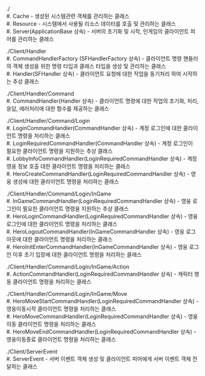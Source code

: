./  
#. Cache - 생성된 시스템관련 객체를 관리하는 클래스  
#. Resource - 시스템에서 사용될 리소스 데이터를 호출 및 관리하는 클래스  
#. Server(ApplicationBase 상속) - 서버의 초기화 및 시작, 인게임의 클라이언트 피어를 관리하는 클래스  

./Client/Handler  
#. CommandHandlerFactory (SFHandlerFactory 상속) - 클라이언트 명령 핸들러의 객체 생성을 위한 명령 타입과 클래스 타입을 생성 및 관리하는 클래스  
#. Handler(SFHandler 상속) - 클라이언트 요청에 대한 작업을 동기처리 하여 시작하는 추상 클래스 

./Client/Handler/Command  
#. CommandHandler(Handler 상속) - 클라이언트 명령에 대한 작업의 초기화, 처리, 응답, 에러처리에 대한 함수를 제공하는 클래스  

./Client/Handler/Command/Login  
#. LoginCommandHandler(CommandHandler 상속) - 계정 로그인에 대한 클라이언트 명령을 처리하는 클래스  
#. LoginRequiredCommandHandler(CommandHandler 상속) - 계정 로그인이 필요한 클라이언트 명령을 지원하는 추상 클래스  
#. LobbyInfoCommandHandler(LoginRequiredCommandHandler 상속) - 계정 영웅 정보 호출 대한 클라이언트 명령을 처리하는 클래스  
#. HeroCreateCommandHandler(LoginRequiredCommandHandler 상속) - 영웅 생성에 대한 클라이언트 명령을 처리하는 클래스  

./Client/Handler/Command/Login/InGame  
#. InGameCommandHandler(LoginRequiredCommandHandler 상속) - 영웅 로그인이 필요한 클라이언트 명령을 지원하는 추상 클래스  
#. HeroLoginCommandHandler(LoginRequiredCommandHandler 상속) - 영웅 로그인에 대한 클라이언트 명령을 처리하는 클래스  
#. HeroLogoutCommandHandler(InGameCommandHandler 상속) - 영웅 로그아웃에 대한 클라이언트 명령을 처리하는 클래스  
#. HeroInitEnterCommandHandler(InGameCommandHandler 상속) - 영웅 로그인 이후 초기 입장에 대한 클라이언트 명령을 처리하는 클래스  

./Client/Handler/Command/Login/InGame/Action  
#. ActionCommandHandler(LoginRequiredCommandHandler 상속) - 캐릭터 행동 클라이언트 명령을 처리하는 클래스  

./Client/Handler/Command/Login/InGame/Move  
#. HeroMoveStartCommandHandler(LoginRequiredCommandHandler 상속) - 영웅이동시작 클라이언트 명령을 처리하는 클래스  
#. HeroMoveCommandHandler(LoginRequiredCommandHandler 상속) - 영웅이동 클라이언트 명령을 처리하는 클래스  
#. HeroMoveEndCommandHandler(LoginRequiredCommandHandler 상속) - 영웅이동종료 클라이언트 명령을 처리하는 클래스  

./Client/ServerEvent  
#. ServerEvent - 서버 이벤트 객체 생성 및 클라이언트 피어에게 서버 이벤트 객체 전달하는 클래스  
